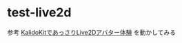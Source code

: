 # test-live2d

参考 [KalidoKitであっさりLive2Dアバター体験](https://zenn.dev/sdkfz181tiger/articles/df3a8bd1c3ef25)
を動かしてみる

